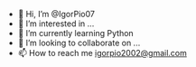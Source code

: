 - 👋 Hi, I’m @IgorPio07
- 👀 I’m interested in ...
- 🌱 I’m currently learning Python
- 💞️ I’m looking to collaborate on ...
- 📫 How to reach me igorpio2002@gmail.com

<!---
IgorPio07/IgorPio07 is a ✨ special ✨ repository because its `README.md` (this file) appears on your GitHub profile.
You can click the Preview link to take a look at your changes.
--->
